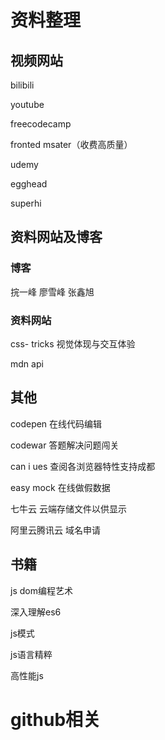 # 资料整理

## 视频网站

bilibili

youtube



freecodecamp

fronted msater（收费高质量）



udemy

egghead

superhi



## 资料网站及博客

### 博客

捖一峰  廖雪峰 张鑫旭

### 资料网站

css- tricks   视觉体现与交互体验

mdn api



## 其他

codepen 在线代码编辑

codewar 答题解决问题闯关

can i ues 查阅各浏览器特性支持成都

easy mock 在线做假数据

七牛云  云端存储文件以供显示

阿里云腾讯云  域名申请

## 书籍

js  dom编程艺术

深入理解es6

js模式

js语言精粹

高性能js

# github相关



